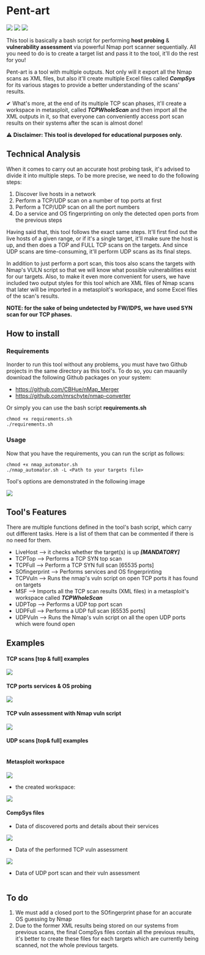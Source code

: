 # Pent-art

<img src="https://img.shields.io/badge/bash-script-blue"> <img src="https://img.shields.io/badge/nmap-automator-brightgreen"> <img src="https://img.shields.io/badge/efficient-port%20scan-important">

This tool is basically a bash script for performing **host probing** & **vulnerability assessment** via powerful Nmap port scanner sequentially. All you need to do is to create a target list and pass it to the tool, it'll do the rest for you!

Pent-art is a tool with multiple outputs. Not only will it export all the Nmap scans as XML files, but also it'll create multiple Excel files called **_CompSys_** for its various stages to provide a better understanding of the scans' results. 

✔ What's more, at the end of its multiple TCP scan phases, it'll create a workspace in metasploit, called **_TCPWholeScan_** and then import all the XML outputs in it, so that everyone can conveniently access port scan results on their systems after the scan is almost done!

⚠ **Disclaimer: This tool is developed for educational purposes only.**


## Technical Analysis

When it comes to carry out an accurate host probing task, it's advised to divide it into multiple steps. To be more precise, we need to do the following steps:

1. Discover live hosts in a network
2. Perform a TCP/UDP scan on a number of top ports at first
3. Perform a TCP/UDP scan on all the port numbers 
4. Do a service and OS fingerprinting on only the detected open ports from the previous steps

Having said that, this tool follows the exact same steps. It'll first find out the live hosts of a given range, or if it's a single target, it'll make sure the host is up, and then does a TOP and FULL TCP scans on the targets. And since UDP scans are time-consuming, it'll perform UDP scans as its final steps. 

In addition to just perform a port scan, this toos also scans the targets with Nmap's VULN script so that we will know what possible vulnerabilities exist for our targets. Also, to make it even more convenient for users, we have included two output styles for this tool which are XML files of Nmap scans that later will be imported in a metasploit's workspace, and some Excel files of the scan's results. 

**NOTE: for the sake of being undetected by FW/IDPS, we have used SYN scan for our TCP phases.**

## How to install

### Requirements

Inorder to run this tool without any problems, you must have two Github projects in the same directory as this tool's. To do so, you can mauanlly download the following Github packages on your system:

* https://github.com/CBHue/nMap_Merger
* https://github.com/mrschyte/nmap-converter

Or simply you can use the bash script **requirements.sh**
```
chmod +x requirements.sh
./requirements.sh
```

### Usage

Now that you have the requirements, you can run the script as follows:
```
chmod +x nmap_automator.sh
./nmap_automator.sh -L <Path to your targets file>
```
Tool's options are demonstrated in the following image 

<img src="https://raw.githubusercontent.com/RNPG/Pent-art/main/Options.PNG">

## Tool's Features

There are multiple functions defined in the tool's bash script, which carry out different tasks. Here is a list of them that can be commented if there is no need for them. 

* LiveHost --> it checks whether the target(s) is up **_[MANDATORY]_**
* TCPTop --> Performs a TCP SYN top scan
* TCPFull --> Perform a TCP SYN full scan [65535 ports]
* SOfingerprint --> Performs services and OS fingerprinting
* TCPVuln --> Runs the nmap's vuln script on open TCP ports it has found on targets
* MSF --> Imports all the TCP scan results (XML files) in a metasploit's workspace called **_TCPWholeScan_**
* UDPTop --> Performs a UDP top port scan
* UDPFull --> Performs a UDP full scan [65535 ports]
* UDPVuln --> Runs the Nmap's vuln script on all the open UDP ports which were found open

## Examples

#### TCP scans [top & full] examples

<img src="https://raw.githubusercontent.com/RNPG/Pent-art/main/TCPScan_output.PNG">

#### TCP ports services & OS probing

<img src="https://raw.githubusercontent.com/RNPG/Pent-art/main/SO_fingerprintoutput.PNG">

#### TCP vuln assessment with Nmap vuln script

<img src="https://raw.githubusercontent.com/RNPG/Pent-art/main/TCPVuln_output.PNG">

#### UDP scans [top& full] examples

<img src="">

#### Metasploit workspace

<img src="https://raw.githubusercontent.com/RNPG/Pent-art/main/MSF_Workspace_output.PNG">

* the created workspace:

<img src="https://raw.githubusercontent.com/RNPG/Pent-art/main/TCPWhole_workspace.PNG">

#### CompSys files

* Data of discovered ports and details about their services

<img src="https://raw.githubusercontent.com/RNPG/Pent-art/main/CompSys_ServiceInfo.PNG">

* Data of the performed TCP vuln assessment

<img src="https://raw.githubusercontent.com/RNPG/Pent-art/main/CompSys_VulnScan.PNG">

* Data of UDP port scan and their vuln assessment

<img src="">


## To do

1. We must add a closed port to the SOfingerprint phase for an accurate OS guessing by Nmap
2. Due to the former XML results being stored on our systems from previous scans, the final CompSys files contain all the previous results, it's better to create these files for each targets which are currently being scanned, not the whole previous targets. 
